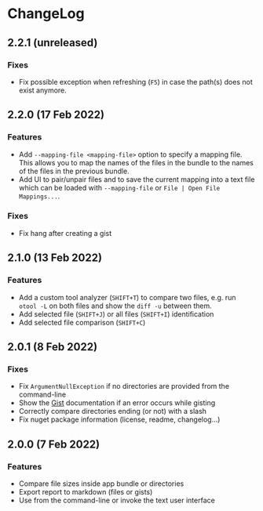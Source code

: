 # ChangeLog

## 2.2.1 (unreleased)

### Fixes
- Fix possible exception when refreshing (`F5`) in case the path(s) does not exist anymore.

## 2.2.0 (17 Feb 2022)

### Features
- Add `--mapping-file <mapping-file>` option to specify a mapping file. This allows you to map the names of the files in the bundle to the names of the files in the previous bundle.
- Add UI to pair/unpair files and to save the current mapping into a text file which can be loaded with `--mapping-file` or `File | Open File Mappings...`.

### Fixes
- Fix hang after creating a gist

## 2.1.0 (13 Feb 2022)

### Features
- Add a custom tool analyzer (`SHIFT+T`) to compare two files, e.g. run `otool -L` on both files and show the `diff -u` between them.
- Add selected file (`SHIFT+J`) or all files (`SHIFT+I`) identification
- Add selected file comparison (`SHIFT+C`)

## 2.0.1 (8 Feb 2022)

### Fixes
- Fix `ArgumentNullException` if no directories are provided from the command-line
- Show the [Gist](https://github.com/spouliot/appcompare/wiki/Gist) documentation if an error occurs while gisting
- Correctly compare directories ending (or not) with a slash
- Fix nuget package information (license, readme, changelog...)

## 2.0.0 (7 Feb 2022)

### Features
- Compare file sizes inside app bundle or directories
- Export report to markdown (files or gists)
- Use from the command-line or invoke the text user interface
